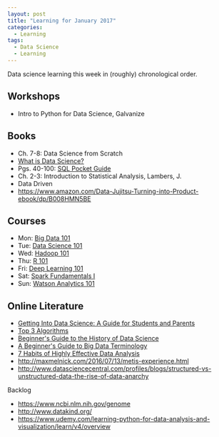 ```yaml
---
layout: post
title: "Learning for January 2017"
categories:
  - Learning
tags:
  - Data Science
  - Learning
---
```


Data science learning this week in (roughly) chronological order.

## Workshops

- Intro to Python for Data Science, Galvanize

## Books

- Ch. 7-8: Data Science from Scratch
- [What is Data Science?](https://www.goodreads.com/book/show/13638556-what-is-data-science)
- Pgs. 40-100: [SQL Pocket Guide](https://www.goodreads.com/book/show/425243.SQL_Pocket_Guide)
- Ch. 2-3: Introduction to Statistical Analysis, Lambers, J.
- Data Driven
- https://www.amazon.com/Data-Jujitsu-Turning-into-Product-ebook/dp/B008HMN5BE

## Courses

- Mon: <a href="https://bigdatauniversity.com/courses/what-is-big-data/">Big Data 101</a>
- Tue: <a href="https://bigdatauniversity.com/courses/data-science-101/">Data Science 101</a>
- Wed: <a href="https://bigdatauniversity.com/courses/introduction-to-hadoop/">Hadoop 101</a>
- Thu: <a href="https://bigdatauniversity.com/courses/r-101/">R 101</a>
- Fri: <a href="https://bigdatauniversity.com/courses/introduction-deep-learning/">Deep Learning 101</a>
- Sat: <a href="https://bigdatauniversity.com/courses/what-is-spark/">Spark Fundamentals I</a>
- Sun: <a href="https://bigdatauniversity.com/courses/introduction-watson-analytics/">Watson Analytics 101</a>

## Online Literature

- <a href="http://dataconomy.com/2016/08/getting-into-data-science-a-guide-for-students-and-parents/">Getting Into Data Science: A Guide for Students and Parents</a>
- <a href="http://dataconomy.com/2016/04/top-3-algorithms-plain-english/">Top 3 Algorithms</a>
- <a href="http://dataconomy.com/2016/03/beginners-guide-history-data-science/">Beginner's Guide to the History of Data Science</a>
- <a href="http://dataconomy.com/2016/05/a-beginners-guide-to-big-data-terminology/">A Beginner's Guide to Big Data Terminology</a>
- <a href="http://dataconomy.com/2016/02/7-habits-of-highly-effective-data-analysis/">7 Habits of Highly Effective Data Analysis</a>
- http://maxmelnick.com/2016/07/13/metis-experience.html
- http://www.datasciencecentral.com/profiles/blogs/structured-vs-unstructured-data-the-rise-of-data-anarchy

Backlog

- https://www.ncbi.nlm.nih.gov/genome
- http://www.datakind.org/
- https://www.udemy.com/learning-python-for-data-analysis-and-visualization/learn/v4/overview
